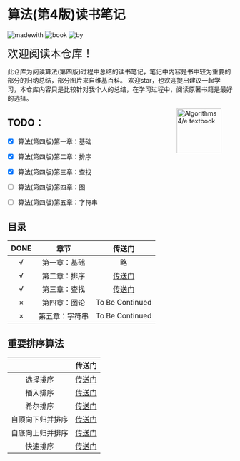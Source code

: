 # 算法(第4版)读书笔记

![madewith](https://img.shields.io/badge/Made%20With-Java-yellow.svg) ![book](https://img.shields.io/badge/BOOK-Algorithms%204th-red.svg)
![by](https://img.shields.io/badge/Summarized%20By-Creams-blue.svg)


<font size="5">欢迎阅读本仓库！</font><br /> 


此仓库为阅读算法(第四版)过程中总结的读书笔记，笔记中内容是书中较为重要的部分的归纳总结，部分图片来自维基百科。
欢迎star，也欢迎提出建议一起学习，本仓库内容只是比较针对我个人的总结，在学习过程中，阅读原著书籍是最好的选择。


<IMG SRC="http://algs4.cs.princeton.edu/cover.png"  align=right hspace=25 width=100 alt = "Algorithms 4/e textbook">

## TODO：
+ [x] 算法(第四版)第一章：基础
+ [x] 算法(第四版)第二章：排序
+ [x] 算法(第四版)第三章：查找
+ [ ] 算法(第四版)第四章：图
+ [ ] 算法(第四版)第五章：字符串


## 目录

| DONE | 章节 | 传送门 |
| :------: | :------: | :------: |
| √  | 第一章：基础 | 略 |
| √  | 第二章：排序 | [传送门](https://github.com/Crearns/Algorithms-4th/blob/master/note.md#chapter2) |
| √  | 第三章：查找 | [传送门](https://github.com/Crearns/Algorithms-4th/blob/master/note.md#chapter3-search) |
| ×  | 第四章：图论 | To Be Continued |
| ×  | 第五章：字符串 | To Be Continued |



## 重要排序算法

|  | 传送门 |
| :------: | :------: |
| 选择排序 | [传送门](https://github.com/Crearns/Algorithms-4th/blob/master/note.md#selection) |
| 插入排序 | [传送门](https://github.com/Crearns/Algorithms-4th/blob/master/note.md#insertion) |
| 希尔排序 | [传送门](https://github.com/Crearns/Algorithms-4th/blob/master/note.md#shell) |
| 自顶向下归并排序 | [传送门](https://github.com/Crearns/Algorithms-4th/blob/master/note.md#merge-top-down) |
| 自底向上归并排序 | [传送门](https://github.com/Crearns/Algorithms-4th/blob/master/note.md#merge-down-top) |
| 快速排序 | [传送门](https://github.com/Crearns/Algorithms-4th/blob/master/note.md#merge-down-top) |
